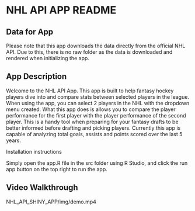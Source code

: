 # NHL API APP README

## Data for App

Please note that this app downloads the data directly from the official NHL API. Due to this, there is no raw folder as the data is downloaded and rendered when initializing the app. 

## App Description

Welcome to the NHL API App. This app is built to help fantasy hockey players dive into and compare stats between selected players in the league. When using the app, you can select 2 players in the NHL with the dropdown menu created. What this app does is allows you to compare the player performance for the first player with the player performance of the second player. This is a handy tool when preparing for your fantasy drafts to be better informed before drafting and picking players. Currently this app is capable of analyzing total goals, assists and points scored over the last 5 years. 

Installation instructions

Simply open the app.R file in the src folder using R Studio, and click the run app button on the top right to run the app. 

## Video Walkthrough

NHL_API_SHINY_APP/img/demo.mp4
